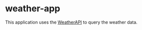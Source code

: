 # weather-app
This application uses the [WeatherAPI](https://www.weatherapi.com/) to query the weather data.
